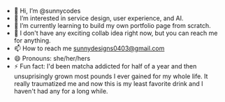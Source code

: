 - 👋 Hi, I’m @sunnycodes
- 👀 I’m interested in service design, user experience, and AI.
- 🌱 I’m currently learning to build my own portfolio page from scratch.
- 💞️ I don't have any exciting collab idea right now, but you can reach me for anything.
- 📫 How to reach me sunnydesigns0403@gmail.com
- 😄 Pronouns: she/her/hers
- ⚡ Fun fact: I'd been matcha addicted for half of a year and then unsuprisingly grown most pounds I ever gained for my whole life. It really traumatized me and now this is my least favorite drink and I haven't had any for a long while.

<!---
sunnycodes/sunnycodes is a ✨ special ✨ repository because its `README.md` (this file) appears on your GitHub profile.
You can click the Preview link to take a look at your changes.
--->
